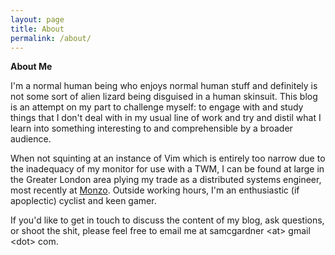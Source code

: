 ```yaml
---
layout: page
title: About
permalink: /about/
---
```


**About Me**

I'm a normal human being who enjoys normal human stuff and definitely is not some sort of alien lizard being disguised in a human skinsuit. This blog is an attempt on my part to challenge myself: to engage with and study things that I don't deal with in my usual line of work and try and distil what I learn into something interesting to and comprehensible by a broader audience.

When not squinting at an instance of Vim which is entirely too narrow due to the inadequacy of my monitor for use with a TWM, I can be found at large in the Greater London area plying my trade as a distributed systems engineer, most recently at [Monzo](https://monzo.com/). Outside working hours, I'm an enthusiastic (if apoplectic) cyclist and keen gamer.

If you'd like to get in touch to discuss the content of my blog, ask questions, or shoot the shit, please feel free to email me at samcgardner \<at\> gmail \<dot\> com.  

